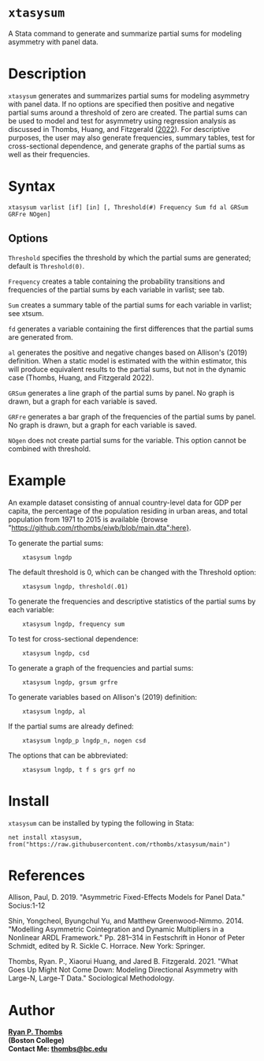 # `xtasysum`
A Stata command to generate and summarize partial sums for modeling asymmetry with panel data.

# Description 
`xtasysum` generates and summarizes partial sums for modeling asymmetry with panel data. If no options are specified then positive and negative partial sums around a threshold of zero are created. The partial sums can be used to model and test for asymmetry using regression analysis as discussed in Thombs, Huang, and Fitzgerald ([2022](https://journals.sagepub.com/doi/full/10.1177/00811750211046307?casa_token=C_JdtpUuVa4AAAAA%3AorO41QdizSvK3JvxrFtVp9zCTWFZejtNLNvH-muj7dHa7ewiwR9Uk_rub2JCc-yNdLWP3BOExWkz1A)). For descriptive purposes, the user may also generate frequencies, summary tables, test for cross-sectional dependence, and generate graphs of the partial sums as well as their frequencies.

# Syntax
    xtasysum varlist [if] [in] [, Threshold(#) Frequency Sum fd al GRSum GRFre NOgen]

## Options

`Threshold` specifies the threshold by which the partial sums are generated; default is `Threshold(0)`.

`Frequency` creates a table containing the probability transitions and frequencies of the partial sums by each variable in varlist; see tab.

`Sum` creates a summary table of the partial sums for each variable in varlist; see xtsum.

`fd` generates a variable containing the first differences that the partial sums are generated from.

`al` generates the positive and negative changes based on Allison's (2019) definition. When a static model is estimated with the within estimator, this will
    produce equivalent results to the partial sums, but not in the dynamic case (Thombs, Huang, and Fitzgerald 2022).

`GRSum` generates a line graph of the partial sums by panel. No graph is drawn, but a graph for each variable is saved.

`GRFre` generates a bar graph of the frequencies of the partial sums by panel. No graph is drawn, but a graph for each variable is saved.

`NOgen` does not create partial sums for the variable. This option cannot be combined with threshold.

 # Example 
    
An example dataset consisting of annual country-level data for GDP per capita, the percentage of the population residing in urban areas, and total population from 1971 to 2015 is available {browse "https://github.com/rthombs/eiwb/blob/main.dta":here}.

To generate the partial sums:

        xtasysum lngdp

The default threshold is 0, which can be changed with the Threshold option:

        xtasysum lngdp, threshold(.01)

To generate the frequencies and descriptive statistics of the partial sums by each variable:

        xtasysum lngdp, frequency sum

To test for cross-sectional dependence:

        xtasysum lngdp, csd

To generate a graph of the frequencies and partial sums:

        xtasysum lngdp, grsum grfre

To generate variables based on Allison's (2019) definition:

        xtasysum lngdp, al

If the partial sums are already defined:

        xtasysum lngdp_p lngdp_n, nogen csd

The options that can be abbreviated:

        xtasysum lngdp, t f s grs grf no


# Install 

`xtasysum` can be installed by typing the following in Stata:

    net install xtasysum, from("https://raw.githubusercontent.com/rthombs/xtasysum/main")
    
# References 

Allison, Paul, D. 2019. "Asymmetric Fixed-Effects Models for Panel Data." Socius:1-12

Shin, Yongcheol, Byungchul Yu, and Matthew Greenwood-Nimmo. 2014. "Modelling Asymmetric Cointegration and Dynamic Multipliers in a Nonlinear ARDL Framework." Pp. 281–314 in Festschrift in Honor of Peter Schmidt, edited by R. Sickle C. Horrace. New York: Springer.

Thombs, Ryan. P., Xiaorui Huang, and Jared B. Fitzgerald. 2021. "What Goes Up Might Not Come Down: Modeling Directional Asymmetry with Large-N, Large-T Data." Sociological Methodology.


# Author

[**Ryan P. Thombs**](ryanthombs.com)  
**(Boston College)**  
**Contact Me: [thombs@bc.edu](mailto:thombs@bc.edu)**
